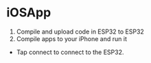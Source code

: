 # iOSApp

1. Compile and upload code in ESP32 to ESP32
2. Compile apps to your iPhone and run it
  - Tap connect to connect to the ESP32.

